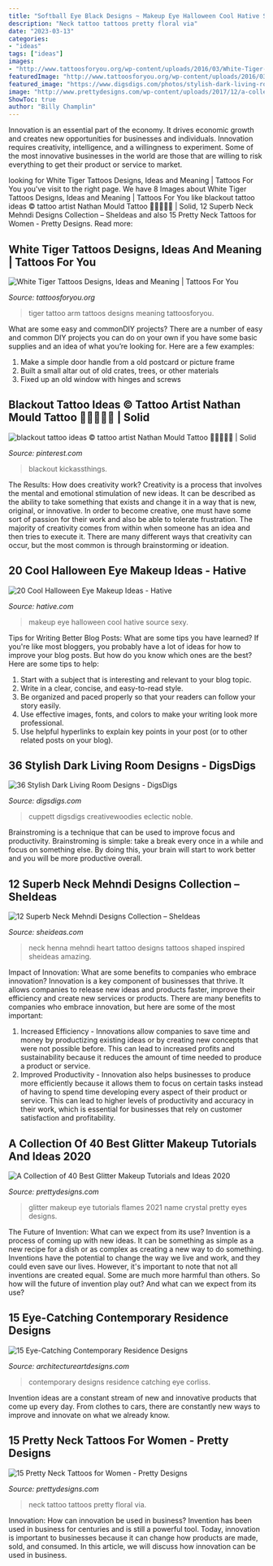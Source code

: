 ```yaml
---
title: "Softball Eye Black Designs ~ Makeup Eye Halloween Cool Hative Source Sexy"
description: "Neck tattoo tattoos pretty floral via"
date: "2023-03-13"
categories:
- "ideas"
tags: ["ideas"]
images:
- "http://www.tattoosforyou.org/wp-content/uploads/2016/03/White-Tiger-Tattoo-Arm.jpg"
featuredImage: "http://www.tattoosforyou.org/wp-content/uploads/2016/03/White-Tiger-Tattoo-Arm.jpg"
featured_image: "https://www.digsdigs.com/photos/stylish-dark-living-room-designs-19.jpg"
image: "http://www.prettydesigns.com/wp-content/uploads/2017/12/a-collection-of-40-best-glitter-makeup-tutorials-and-ideas-for-2018-5.jpg"
ShowToc: true
author: "Billy Champlin"
---
```



Innovation is an essential part of the economy. It drives economic growth and creates new opportunities for businesses and individuals. Innovation requires creativity, intelligence, and a willingness to experiment. Some of the most innovative businesses in the world are those that are willing to risk everything to get their product or service to market.

	

		
looking for White Tiger Tattoos Designs, Ideas and Meaning | Tattoos For You you've visit to the right page. We have 8 Images about White Tiger Tattoos Designs, Ideas and Meaning | Tattoos For You like blackout tattoo ideas © tattoo artist Nathan Mould Tattoo 💙💙💙💙💙 | Solid, 12 Superb Neck Mehndi Designs Collection – SheIdeas and also 15 Pretty Neck Tattoos for Women - Pretty Designs. Read more:
		
    
## White Tiger Tattoos Designs, Ideas And Meaning | Tattoos For You

<img loading=lazy src="http://www.tattoosforyou.org/wp-content/uploads/2016/03/White-Tiger-Tattoo-Arm.jpg" onerror="this.onerror=null;this.src='https://tse1.mm.bing.net/th?id=OIP.KETiRX1pL7x5jn8RvJmk5gHaJ5&amp;pid=15.1';" alt="White Tiger Tattoos Designs, Ideas and Meaning | Tattoos For You">

_Source: tattoosforyou.org_

>tiger tattoo arm tattoos designs meaning tattoosforyou. 

	

What are some easy and commonDIY projects?
There are a number of easy and common DIY projects you can do on your own if you have some basic supplies and an idea of what you’re looking for. Here are a few examples:
1. Make a simple door handle from a old postcard or picture frame
2. Built a small altar out of old crates, trees, or other materials
3. Fixed up an old window with hinges and screws

    
## Blackout Tattoo Ideas © Tattoo Artist Nathan Mould Tattoo 💙💙💙💙💙 | Solid

<img loading=lazy src="https://i.pinimg.com/736x/64/0d/28/640d284f880d3c4972669d5470a8476c.jpg" onerror="this.onerror=null;this.src='https://tse2.mm.bing.net/th?id=OIP.pP-6gLIJD0kWFc8XJKLv7AHaKC&amp;pid=15.1';" alt="blackout tattoo ideas © tattoo artist Nathan Mould Tattoo 💙💙💙💙💙 | Solid">

_Source: pinterest.com_

>blackout kickassthings. 

	

The Results: How does creativity work?
Creativity is a process that involves the mental and emotional stimulation of new ideas. It can be described as the ability to take something that exists and change it in a way that is new, original, or innovative. In order to become creative, one must have some sort of passion for their work and also be able to tolerate frustration. The majority of creativity comes from within when someone has an idea and then tries to execute it. There are many different ways that creativity can occur, but the most common is through brainstorming or ideation.

    
## 20 Cool Halloween Eye Makeup Ideas - Hative

<img loading=lazy src="https://hative.com/wp-content/uploads/2014/10/halloween-eye-makeup/11-halloween-eye-makeup-ideas.jpg" onerror="this.onerror=null;this.src='https://tse2.mm.bing.net/th?id=OIP.evZy6mfi9r8wbZePOBRsSwHaLI&amp;pid=15.1';" alt="20 Cool Halloween Eye Makeup Ideas - Hative">

_Source: hative.com_

>makeup eye halloween cool hative source sexy. 

	

Tips for Writing Better Blog Posts: What are some tips you have learned?
If you're like most bloggers, you probably have a lot of ideas for how to improve your blog posts. But how do you know which ones are the best? Here are some tips to help:
1. Start with a subject that is interesting and relevant to your blog topic.
2. Write in a clear, concise, and easy-to-read style.
3. Be organized and paced properly so that your readers can follow your story easily.
4. Use effective images, fonts, and colors to make your writing look more professional.
5. Use helpful hyperlinks to explain key points in your post (or to other related posts on your blog).

    
## 36 Stylish Dark Living Room Designs - DigsDigs

<img loading=lazy src="https://www.digsdigs.com/photos/stylish-dark-living-room-designs-19.jpg" onerror="this.onerror=null;this.src='https://tse3.mm.bing.net/th?id=OIP.tvknlHcxxRxIJRwdqCDT9wHaLH&amp;pid=15.1';" alt="36 Stylish Dark Living Room Designs - DigsDigs">

_Source: digsdigs.com_

>cuppett digsdigs creativewoodies eclectic noble. 

	

Brainstroming is a technique that can be used to improve focus and productivity. Brainstroming is simple: take a break every once in a while and focus on something else. By doing this, your brain will start to work better and you will be more productive overall.

    
## 12 Superb Neck Mehndi Designs Collection – SheIdeas

<img loading=lazy src="https://www.sheideas.com/wp-content/uploads/2016/09/Beautiful-Heart-Inspired-Neck-Mehndi-Design-Art.jpg" onerror="this.onerror=null;this.src='https://tse1.mm.bing.net/th?id=OIP.JuVjmqRLXTkyKvozcszCHgHaJ3&amp;pid=15.1';" alt="12 Superb Neck Mehndi Designs Collection – SheIdeas">

_Source: sheideas.com_

>neck henna mehndi heart tattoo designs tattoos shaped inspired sheideas amazing. 

	

Impact of Innovation: What are some benefits to companies who embrace innovation?
Innovation is a key component of businesses that thrive. It allows companies to release new ideas and products faster, improve their efficiency and create new services or products. There are many benefits to companies who embrace innovation, but here are some of the most important: 
1. Increased Efficiency - Innovations allow companies to save time and money by productizing existing ideas or by creating new concepts that were not possible before. This can lead to increased profits and sustainability because it reduces the amount of time needed to produce a product or service. 
2. Improved Productivity - Innovation also helps businesses to produce more efficiently because it allows them to focus on certain tasks instead of having to spend time developing every aspect of their product or service. This can lead to higher levels of productivity and accuracy in their work, which is essential for businesses that rely on customer satisfaction and profitability.

    
## A Collection Of 40 Best Glitter Makeup Tutorials And Ideas 2020

<img loading=lazy src="http://www.prettydesigns.com/wp-content/uploads/2017/12/a-collection-of-40-best-glitter-makeup-tutorials-and-ideas-for-2018-5.jpg" onerror="this.onerror=null;this.src='https://tse4.mm.bing.net/th?id=OIP.jHHABU2qhiWpINuC0xtgzAHaHa&amp;pid=15.1';" alt="A Collection of 40 Best Glitter Makeup Tutorials and Ideas 2020">

_Source: prettydesigns.com_

>glitter makeup eye tutorials flames 2021 name crystal pretty eyes designs. 

	

The Future of Invention: What can we expect from its use?
Invention is a process of coming up with new ideas. It can be something as simple as a new recipe for a dish or as complex as creating a new way to do something. Inventions have the potential to change the way we live and work, and they could even save our lives. However, it's important to note that not all inventions are created equal. Some are much more harmful than others. So how will the future of invention play out? And what can we expect from its use?

    
## 15 Eye-Catching Contemporary Residence Designs

<img loading=lazy src="https://www.architectureartdesigns.com/wp-content/uploads/2014/09/15-Eye-Catching-Contemporary-Residence-Designs-2-630x945.jpg" onerror="this.onerror=null;this.src='https://tse2.mm.bing.net/th?id=OIP.KOZPEvUwDd8I5-oDsP9iaAHaLH&amp;pid=15.1';" alt="15 Eye-Catching Contemporary Residence Designs">

_Source: architectureartdesigns.com_

>contemporary designs residence catching eye corliss. 

	

Invention ideas are a constant stream of new and innovative products that come up every day. From clothes to cars, there are constantly new ways to improve and innovate on what we already know. 

    
## 15 Pretty Neck Tattoos For Women - Pretty Designs

<img loading=lazy src="https://www.prettydesigns.com/wp-content/uploads/2014/11/Floral-Neck-Tattoo.jpg" onerror="this.onerror=null;this.src='https://tse2.mm.bing.net/th?id=OIP.AR_UerGCYqqWhoVZhGmssgHaJ3&amp;pid=15.1';" alt="15 Pretty Neck Tattoos for Women - Pretty Designs">

_Source: prettydesigns.com_

>neck tattoo tattoos pretty floral via. 

	

Innovation: How can innovation be used in business?
Invention has been used in business for centuries and is still a powerful tool. Today, innovation is important to businesses because it can change how products are made, sold, and consumed. In this article, we will discuss how innovation can be used in business.

